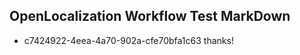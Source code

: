 ## OpenLocalization Workflow Test MarkDown
* c7424922-4eea-4a70-902a-cfe70bfa1c63 
thanks!<!--HONumber=Mar16_HO2-->
